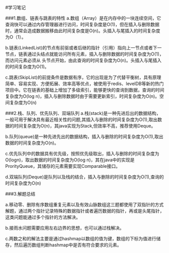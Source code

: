 #学习笔记

###1.数组、链表与跳表的特性
a.数组（Array）是在内存中的一块连续空间，它查询快可以通过内存管理器进行访问，时间复杂度是O(1)，但在插入与删除数据时，通常会造成数据搬移由此时间复杂度是O(n)。头插入与尾插入的时间复杂度为O（1）。
 
b.链表(LinkedList)的节点有前驱或者后继的指针（引用）指向上一节点或者下一节点，链表通过头结点就能访问所有元素，插入与删除数据的时间复杂度为O(1)，而访问元素必须从
头节点开始，由此查询的时间复杂度为O(n)。头插入与尾插入的时间复杂度为O(1)。
 
c.跳表(SkipList)的前提条件是数据有序，它的出现是为了代替平衡树，具有原理简单、容易实现、方便拓展、效率高等优点，被使用于redis、levelDB等新的热门项目中。它在链表的基础上增加了多级索引，能够更快的查询到数据，查询的时间复杂度为O(log n)，插入与删除数据时由于需要更新索引，时间复杂度为O(n)。空间复杂度为O(n)

###2.栈、队列、优先队列、双端队列
a.栈(stack)是一种先进后出的数据结构，一般可用于解决具有最近相关性的问题,其插入与删除的时间复杂度为O(1),取出数据的时间复杂度为O(n)，其java实现为Stack,但效率不高，推荐使用Deque。

b.队列(queue)是一种先进先出的数据结构，插入与删除的时间复杂度为O(1),取出数据的时间复杂度为O(n)。

c.优先队列中的数据具有优先级，按照优先级取出，插入与删除的时间复杂度为O(logn)，取出数据的时间复杂度为O(log n)，其在java中的实现是ProrityQueue，其储存的元素需要实现Comparable接口。

d.双端队列(Deque)是队列以及栈的结合，插入与删除的时间复杂度为O(1),查询的时间复杂度为O(n)

###3.解题总结

a.移动零、删除有序数组重复元素以及有效山脉数组这三题都使用了双指针的方式解题，通过两个指针记录特殊的数据指针或者遍历数据的指针，再或是头尾指针，这类问题能通过多个指针的方法解决。

b.接雨水问题需要应用左右边界的思想，也可以通过栈解决。

c.两数之和的解法主要是通过hashmap以数组的值为键，数组的下标为值进行储存，然后遍历数组判断hashmap中是否有符合要求的元素。